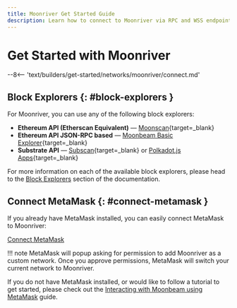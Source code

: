 ```yaml
---
title: Moonriver Get Started Guide
description: Learn how to connect to Moonriver via RPC and WSS endpoints, how to connect MetaMask to Moonriver, and about the available Moonriver block explorers.
---
```


# Get Started with Moonriver

--8<-- 'text/builders/get-started/networks/moonriver/connect.md'

## Block Explorers {: #block-explorers }

For Moonriver, you can use any of the following block explorers:

 - **Ethereum API (Etherscan Equivalent)** — [Moonscan](https://moonriver.moonscan.io/){target=_blank}
 - **Ethereum API JSON-RPC based** — [Moonbeam Basic Explorer](https://moonbeam-explorer.netlify.app/?network=Moonriver){target=_blank}
 - **Substrate API** — [Subscan](https://moonriver.subscan.io/){target=_blank} or [Polkadot.js Apps](https://polkadot.js.org/apps/?rpc=wss://wss.api.moonriver.moonbeam.network#/explorer){target=_blank}
 
For more information on each of the available block explorers, please head to the [Block Explorers](/builders/get-started/explorers/) section of the documentation.

## Connect MetaMask {: #connect-metamask }

If you already have MetaMask installed, you can easily connect MetaMask to Moonriver:

<div class="button-wrapper">
    <a href="#" class="md-button connectMetaMask" value="moonriver">Connect MetaMask</a>
</div>

!!! note
    MetaMask will popup asking for permission to add Moonriver as a custom network. Once you approve permissions, MetaMask will switch your current network to Moonriver.

If you do not have MetaMask installed, or would like to follow a tutorial to get started, please check out the [Interacting with Moonbeam using MetaMask](/tokens/connect/metamask/) guide.